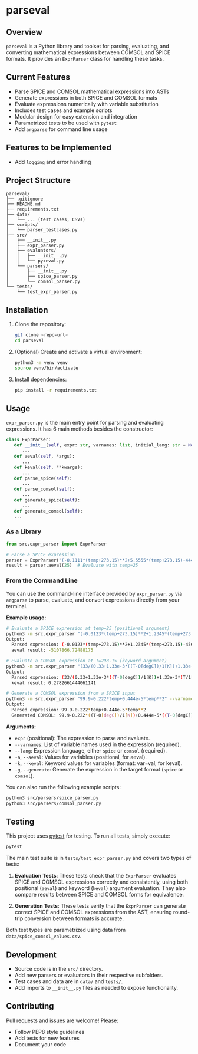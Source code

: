 # parseval

## Overview

`parseval` is a Python library and toolset for parsing, evaluating, and converting mathematical expressions between COMSOL and SPICE formats. It provides an `ExprParser` class for handling these tasks.

## Current Features

- Parse SPICE and COMSOL mathematical expressions into ASTs
- Generate expressions in both SPICE and COMSOL formats
- Evaluate expressions numerically with variable substitution
- Includes test cases and example scripts
- Modular design for easy extension and integration
- Parametrized tests to be used with `pytest`
- Add `argparse` for command line usage

## Features to be Implemented

- Add `logging` and error handling

## Project Structure

```
parseval/
├── .gitignore
├── README.md
├── requirements.txt
├── data/
│   └── ... (test cases, CSVs)
├── scripts/
│   └── parser_testcases.py
├── src/
│   ├── __init__.py
│   ├── expr_parser.py
│   ├── evaluators/
│   │   ├── __init__.py
│   │   └── pyxeval.py
│   └── parsers/
│       ├── __init__.py
│       ├── spice_parser.py
│       └── comsol_parser.py
└── tests/
    └── test_expr_parser.py
```

## Installation

1. Clone the repository:
   ```bash
   git clone <repo-url>
   cd parseval
   ```
2. (Optional) Create and activate a virtual environment:
   ```bash
   python3 -m venv venv
   source venv/bin/activate
   ```
3. Install dependencies:
   ```bash
   pip install -r requirements.txt
   ```

## Usage

`expr_parser.py` is the main entry point for parsing and evaluating expressions. It has 6 main methods besides the constructor:

```python
class ExprParser:
   def __init__(self, expr: str, varnames: list, initial_lang: str = None):
      ...
   def aeval(self, *args):
      ...
   def keval(self, **kwargs):
      ...
   def parse_spice(self):
      ...
   def parse_comsol(self):
      ...
   def generate_spice(self):
      ...
   def generate_comsol(self):
   ...
```

### As a Library

```python
from src.expr_parser import ExprParser

# Parse a SPICE expression
parser = ExprParser("(-0.1111*(temp+273.15)**2+5.5555*(temp+273.15)-444.44)*3333", ["temp"], initial_lang ="spice")
result = parser.aeval(25)  # Evaluate with temp=25
```


### From the Command Line


You can use the command-line interface provided by `expr_parser.py` via `argparse` to parse, evaluate, and convert expressions directly from your terminal.

**Example usage:**

```bash
# Evaluate a SPICE expression at temp=25 (positional argument)
python3 -m src.expr_parser "(-0.0123*(temp+273.15)**2+1.2345*(temp+273.15)-456.78)*4321" --varnames temp --lang spice --aeval 25
Output:
  Parsed expression: (-0.0123*(temp+273.15)**2+1.2345*(temp+273.15)-456.78)*4321
  aeval result: -5107866.72488175

# Evaluate a COMSOL expression at T=298.15 (keyword argument)
python3 -m src.expr_parser "(33/(0.33+1.33e-3*((T-0[degC])/1[K])+1.33e-3*(T/1[K])^2))" --varnames T --lang comsol --keval T=298.15
Output:
  Parsed expression: (33/(0.33+1.33e-3*((T-0[degC])/1[K])+1.33e-3*(T/1[K])^2))
  keval result: 0.2782661444061141

# Generate a COMSOL expression from a SPICE input
python3 -m src.expr_parser "99.9-0.222*temp+0.444e-5*temp**2" --varnames temp --lang spice --generate comsol
Output:
  Parsed expression: 99.9-0.222*temp+0.444e-5*temp**2
  Generated COMSOL: 99.9-0.222*((T-0[degC])/1[K])+0.444e-5*((T-0[degC])/1[K])^2
```

**Arguments:**
- `expr` (positional): The expression to parse and evaluate.
- `--varnames`: List of variable names used in the expression (required).
- `--lang`: Expression language, either `spice` or `comsol` (required).
- `-a`, `--aeval`: Values for variables (positional, for aeval).
- `-k`, `--keval`: Keyword values for variables (format: var=val, for keval).
- `-g`, `--generate`: Generate the expression in the target format (`spice` or `comsol`).

You can also run the following example scripts:

```bash
python3 src/parsers/spice_parser.py
python3 src/parsers/comsol_parser.py
```

## Testing

This project uses [pytest](https://docs.pytest.org/) for testing. To run all tests, simply execute:

```bash
pytest
```

The main test suite is in `tests/test_expr_parser.py` and covers two types of tests:

1. **Evaluation Tests**: These tests check that the `ExprParser` evaluates SPICE and COMSOL expressions correctly and consistently, using both positional (`aeval`) and keyword (`keval`) argument evaluation. They also compare results between SPICE and COMSOL forms for equivalence.

2. **Generation Tests**: These tests verify that the `ExprParser` can generate correct SPICE and COMSOL expressions from the AST, ensuring round-trip conversion between formats is accurate.

Both test types are parametrized using data from `data/spice_comsol_values.csv`.

## Development

- Source code is in the `src/` directory.
- Add new parsers or evaluators in their respective subfolders.
- Test cases and data are in `data/` and `tests/`.
- Add imports to `__init__.py` files as needed to expose functionality.

## Contributing

Pull requests and issues are welcome! Please:
- Follow PEP8 style guidelines
- Add tests for new features
- Document your code
